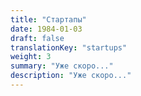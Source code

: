 ```yaml
---
title: "Стартапы"
date: 1984-01-03
draft: false
translationKey: "startups"
weight: 3
summary: "Уже скоро..."
description: "Уже скоро..."
---
```


